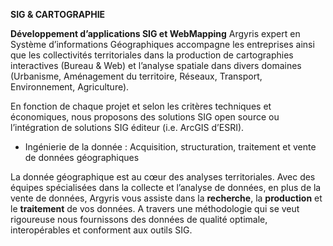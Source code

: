 **SIG & CARTOGRAPHIE**

**Développement d’applications SIG et WebMapping**
Argyris expert en Système d’informations Géographiques accompagne les entreprises ainsi que les collectivités territoriales dans la production de cartographies interactives (Bureau & Web) et l’analyse spatiale dans divers domaines (Urbanisme, Aménagement du territoire, Réseaux, Transport, Environnement, Agriculture).

 En fonction de chaque projet et selon les critères techniques et économiques, nous proposons des solutions SIG open source ou l’intégration de solutions SIG éditeur (i.e. ArcGIS d’ESRI).

-   Ingénierie de la donnée : Acquisition, structuration, traitement et vente de données géographiques

La donnée géographique est au cœur des analyses territoriales. Avec des équipes spécialisées dans la collecte et l’analyse de données, en plus de la vente de données, Argyris vous assiste dans la **recherche**, la **production** et le **traitement** de vos données. A travers une méthodologie qui se veut rigoureuse nous fournissons des données de qualité optimale, interopérables et conforment aux outils SIG.
<!--stackedit_data:
eyJoaXN0b3J5IjpbOTcxMzY3MDQ3LDczMDk5ODExNl19
-->
